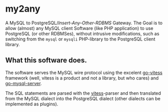 # my2any

A MySQL to PostgreSQL/*Insert-Any-Other-RDBMS* Gateway.
The Goal is to allow (almost) any MySQL client Software (like PHP application)
to use PostgreSQL (or other RDBMSes), without intrusive modifications, such as
switching from the `mysql` or `mysqli` PHP-library to the PostgreSQL client library.

## What this software does.

The software serves the MySQL wire protocol using the excelent [go-vitess](https://github.com/src-d/go-vitess/) framework (well, vitess is a product and not a library, but who cares) and [go-mysql-server](https://github.com/src-d/go-mysql-server).

The SQL statements are parsed with the [vitess](https://github.com/src-d/go-vitess/)-parser and then translated from the MySQL dialect into the PostgreSQL dialect (other dialects can be implemented as plugins).



